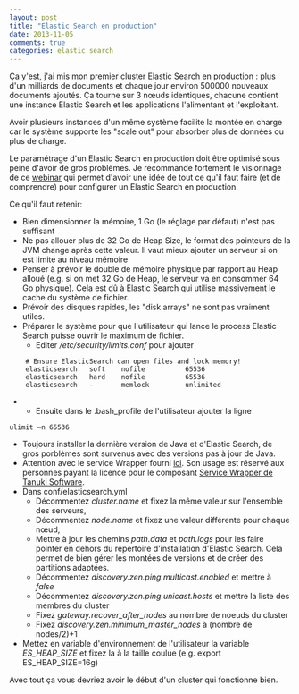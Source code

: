 ```yaml
---
layout: post
title: "Elastic Search en production"
date: 2013-11-05
comments: true
categories: elastic search
---
```


Ça y'est, j'ai mis mon premier cluster Elastic Search en production : plus d'un milliards de documents  et chaque jour environ 500000 nouveaux documents ajoutés. Ça tourne sur 3 nœuds identiques, chacune contient une instance Elastic Search et les applications l'alimentant et l'exploitant.

Avoir plusieurs instances d'un même système facilite la montée en charge car le système supporte les "scale out" pour absorber plus de données ou plus de charge.

Le paramétrage d'un Elastic Search en production doit être optimisé sous peine d'avoir de gros problèmes. Je recommande fortement le visionnage de ce [webinar](http://www.elasticsearch.org/webinars/elasticsearch-pre-flight-checklist/) qui permet d'avoir une idée de tout ce qu'il faut faire (et de comprendre) pour configurer un Elastic Search en production.

Ce qu'il faut retenir:

- Bien dimensionner la mémoire, 1 Go (le réglage par défaut) n'est pas suffisant
- Ne pas allouer plus de 32 Go de Heap Size, le format des pointeurs de la JVM change après cette valeur. Il vaut mieux ajouter un serveur si on est limite au niveau mémoire
- Penser à prévoir le double de mémoire physique par rapport au Heap alloué (e.g. si on met 32 Go de Heap, le serveur va en consommer 64 Go physique). Cela est dû à Elastic Search qui utilise massivement le cache du système de fichier.
- Prévoir des disques rapides, les "disk arrays" ne sont pas vraiment utiles.
- Préparer le système pour que l'utilisateur qui lance le process Elastic Search puisse ouvrir le maximum de fichier.
    - Editer */etc/security/limits.conf* pour ajouter 
``` 
	# Ensure ElasticSearch can open files and lock memory!
	elasticsearch   soft    nofile          65536
	elasticsearch   hard    nofile          65536
	elasticsearch   -       memlock         unlimited
``` 


- 
    - Ensuite dans le .bash_profile de l'utilisateur ajouter la ligne 


```
ulimit –n 65536
```


- Toujours installer la dernière version de Java et d'Elastic Search, de gros porblèmes sont survenus avec des versions pas à jour de Java.
- Attention avec le service Wrapper fourni [ici](https://github.com/elasticsearch/elasticsearch-servicewrapper). Son usage est réservé aux personnes payant la licence pour le composant [Service Wrapper de Tanuki Software](http://wrapper.tanukisoftware.com/doc/english/download.jsp).
- Dans conf/elasticsearch.yml
    - Décommentez *cluster.name* et fixez la même valeur sur l'ensemble des serveurs,
    - Décommentez *node.name* et fixez une valeur différente pour chaque nœud,
    - Mettre à jour les chemins *path.data* et *path.logs* pour les faire pointer en dehors du repertoire d'installation d'Elastic Search. Cela permet de bien gérer les montées de versions et de créer des partitions adaptées.
    - Décommentez *discovery.zen.ping.multicast.enabled* et mettre à *false*
    - Décommentez *discovery.zen.ping.unicast.hosts* et mettre la liste des membres du cluster
    - Fixez *gateway.recover_after_nodes* au nombre de noeuds du cluster
    - Fixez *discovery.zen.minimum_master_nodes* à (nombre de nodes/2)+1
- Mettez en variable d'environnement de l'utilisateur la variable *ES_HEAP_SIZE* et fixez la à la taille coulue (e.g. export ES_HEAP_SIZE=16g)

Avec tout ça vous devriez avoir le début d'un cluster qui fonctionne bien.






